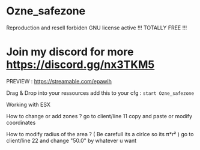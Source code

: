 # Ozne_safezone

Reproduction and resell forbiden
GNU license active
!!! TOTALLY FREE !!!

# Join my discord for more https://discord.gg/nx3TKM5


PREVIEW : https://streamable.com/epawih

Drag & Drop into your ressources
add this to your cfg : ``start Ozne_safezone``

Working with ESX

How to change or add zones ?
go to client/line 11 copy and paste or modify coordinates

How to modify radius of the area ?
( Be carefull its a cirlce so its π*r² )
go to client/line 22 and change "50.0" by whatever u want

